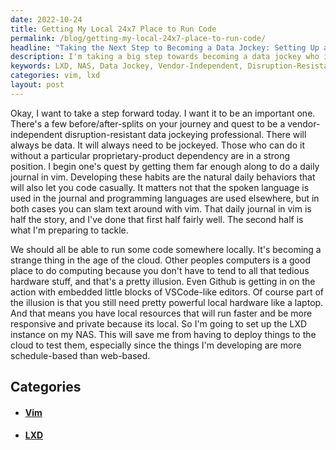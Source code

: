 ```yaml
---
date: 2022-10-24
title: Getting My Local 24x7 Place to Run Code
permalink: /blog/getting-my-local-24x7-place-to-run-code/
headline: "Taking the Next Step to Becoming a Data Jockey: Setting Up an LXD Instance on My NAS"
description: I'm taking a big step towards becoming a data jockey who isn't dependent on vendors or disrupted by changes in the industry - setting up an LXD instance on my NAS. I'm already halfway to my goal, having developed the habit of writing a daily journal in vim. Click through to read more about my journey!
keywords: LXD, NAS, Data Jockey, Vendor-Independent, Disruption-Resistant, Writing Journal, Vim, Local Computing, Privacy
categories: vim, lxd
layout: post
---
```


Okay, I want to take a step forward today. I want it to be an important one.
There's a few before/after-splits on your journey and quest to be a
vendor-independent disruption-resistant data jockeying professional. There will
always be data. It will always need to be jockeyed. Those who can do it without
a particular proprietary-product dependency are in a strong position. I begin
one's quest by getting them far enough along to do a daily journal in vim.
Developing these habits are the natural daily behaviors that will also let you
code casually. It matters not that the spoken language is used in the journal
and programming languages are used elsewhere, but in both cases you can slam
text around with vim. That daily journal in vim is half the story, and I've
done that first half fairly well. The second half is what I'm preparing to
tackle.

We should all be able to run some code somewhere locally. It's becoming a
strange thing in the age of the cloud. Other peoples computers is a good place
to do computing because you don't have to tend to all that tedious hardware
stuff, and that's a pretty illusion. Even Github is getting in on the action
with embedded little blocks of VSCode-like editors. Of course part of the
illusion is that you still need pretty powerful local hardware like a laptop.
And that means you have local resources that will run faster and be more
responsive and private because its local. So I'm going to set up the LXD
instance on my NAS. This will save me from having to deploy things to the cloud
to test them, especially since the things I'm developing are more
schedule-based than web-based.


## Categories

<ul>
<li><h4><a href='/vim/'>Vim</a></h4></li>
<li><h4><a href='/lxd/'>LXD</a></h4></li></ul>